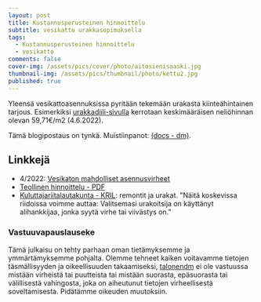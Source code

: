 ```yaml
---
layout: post
title: Kustannusperusteinen hinnoittelu
subtitle: vesikatto urakkasopimuksella
tags:
  - Kustannusperusteinen hinnoittelu
  - vesikatto
comments: false
cover-img: /assets/pics/cover/photo/aitosienisaaski.jpg
thumbnail-img: /assets/pics/thumbnail/photo/kettu2.jpg
published: true
---
```


Yleensä vesikattoasennuksissa pyritään tekemään urakasta kiinteähintainen tarjous. Esimerkiksi [urakkadiili-sivulla](https://urakkadiili.fi/kattoremontti-hinta) kerrotaan keskimääräisen neliöhinnan olevan 59,71€/m2 (4.6.2022).  

Tämä blogipostaus on tynkä. Muistiinpanot: [(docs - dm)](https://docs.google.com/document/d/1igQJKmsGT5ytcAZ2FojTTRW86Nn0UfkEbLVPgaA2XVw/edit?usp=sharing).


## Linkkejä

- 4/2022: [Vesikaton mahdolliset asennusvirheet](https://talonendm.github.io/2022-04-30-purkusuunnitelma/)
- [Teollinen hinnoittelu - PDF](http://www.kulmat.fi/images/tiedostot/Artikkelit/hinnoittelu_stateoftheart.pdf)
- [Kuluttajariitalautakunta - KRIL](https://www.kuluttajariita.fi/fi/index/yleisimmataiheet/remontitjaurakat.html): remontit ja urakat. "Näitä koskevissa riidoissa voimme auttaa: Valitsemasi urakoitsija on käyttänyt alihankkijaa, jonka syytä virhe tai viivästys on.‍"

<!--

## TEMP - Kreikka

- [Ateena - metrokartta](https://www.lomalista.fi/static/img/metrokartat/athens_metro.png)
- [sää Ateena](https://www.ilmatieteenlaitos.fi/saa/kreikka/ateena)
- [Temple of Themis](https://en.wikipedia.org/wiki/Themis) - [Google Maps](https://www.google.com/maps/place/Temple+of+Themis/@37.9713857,23.7243501,15.75z/)


 "Jos urakoitsija on aiheuttanut virheen törkeällä laiminlyönnillä, suorituksen täyttämättä jättämisellä tai sovitun laadunvarmistuksen olennaisesti laiminlyömällä, urakoitsija kuitenkin vastaa virheestä!" [[Veljekset Huhtamäki, s.25]](https://www.rakennusteollisuus.fi/globalassets/infra/jasenpalvelu/sopimusoikeus-turku-6.11.-huhtamaki.pdf). -->




### Vastuuvapauslauseke

Tämä julkaisu on tehty parhaan oman tietämyksemme ja ymmärtämyksemme pohjalta. Olemme tehneet kaiken voitavamme tietojen täsmällisyyden ja oikeellisuuden takaamiseksi, [talonendm](https://talonendm.github.io/) ei ole vastuussa mistään virheistä tai puutteista tai mistään suorasta, epäsuorasta tai välillisestä
vahingosta, joka on aiheutunut tietojen virheellisestä soveltamisesta. Pidätämme oikeuden muutoksiin.